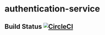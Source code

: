 # authentication-service
## Build Status [![CircleCI](https://circleci.com/gh/avdkishore/auth-service/tree/master.svg?style=svg)](https://circleci.com/gh/avdkishore/auth-service/tree/master)
